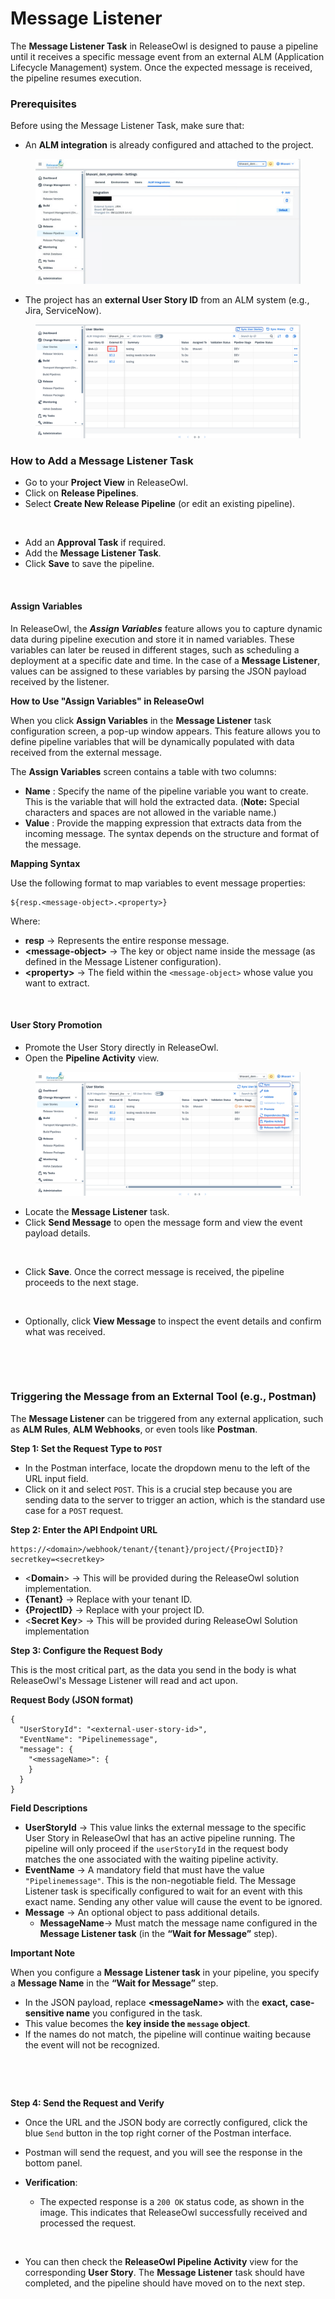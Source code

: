 # Message Listener

The **Message Listener Task** in ReleaseOwl is designed to pause a pipeline until it receives a specific message event from an external ALM (Application Lifecycle Management) system. Once the expected message is received, the pipeline resumes execution.

### Prerequisites

Before using the Message Listener Task, make sure that:

* An **ALM integration** is already configured and attached to the project.

<figure><img src="../../../.gitbook/assets/image (5) (1).png" alt=""><figcaption></figcaption></figure>

* The project has an **external User Story ID** from an ALM system (e.g., Jira, ServiceNow).

<figure><img src="../../../.gitbook/assets/image (1413).png" alt=""><figcaption></figcaption></figure>

### How to Add a Message Listener Task <a href="#how-to-add-a-message-listener-task" id="how-to-add-a-message-listener-task"></a>

* Go to your **Project View** in ReleaseOwl.
* Click on **Release Pipelines**.
* Select **Create New Release Pipeline** (or edit an existing pipeline).

<figure><img src="https://releaseowl.gitbook.io/releaseowl-docs/~gitbook/image?url=https%3A%2F%2F1890383800-files.gitbook.io%2F%7E%2Ffiles%2Fv0%2Fb%2Fgitbook-x-prod.appspot.com%2Fo%2Fspaces%252FDWyxe6hm5vqosFaByVgs%252Fuploads%252FOyM9H219tLuVgb3NGBed%252Fimage.png%3Falt%3Dmedia%26token%3D4c4d5f4f-86b2-47ce-a572-947a0cb1aab7&#x26;width=768&#x26;dpr=4&#x26;quality=100&#x26;sign=ea4736b1&#x26;sv=2" alt=""><figcaption></figcaption></figure>

* Add an **Approval Task** if required.
* Add the **Message Listener Task**.
* Click **Save** to save the pipeline.

<figure><img src="https://releaseowl.gitbook.io/releaseowl-docs/~gitbook/image?url=https%3A%2F%2F1890383800-files.gitbook.io%2F%7E%2Ffiles%2Fv0%2Fb%2Fgitbook-x-prod.appspot.com%2Fo%2Fspaces%252FDWyxe6hm5vqosFaByVgs%252Fuploads%252F4Z99ea6Fph5mo9csKSm1%252Fimage.png%3Falt%3Dmedia%26token%3D3e683462-cf28-4b1d-a862-7b92de7b41b3&#x26;width=768&#x26;dpr=4&#x26;quality=100&#x26;sign=a86502d4&#x26;sv=2" alt=""><figcaption></figcaption></figure>

#### Assign Variables <a href="#assign-variables" id="assign-variables"></a>

In ReleaseOwl, the _**Assign Variables**_ feature allows you to capture dynamic data during pipeline execution and store it in named variables. These variables can later be reused in different stages, such as scheduling a deployment at a specific date and time. In the case of a **Message Listener**, values can be assigned to these variables by parsing the JSON payload received by the listener.&#x20;

**How to Use "Assign Variables" in ReleaseOwl**

When you click **Assign Variables** in the **Message Listener** task configuration screen, a pop-up window appears. This feature allows you to define pipeline variables that will be dynamically populated with data received from the external message.

The **Assign Variables** screen contains a table with two columns:

* **Name** : Specify the name of the pipeline variable you want to create. This is the variable that will hold the extracted data. (**Note:** Special characters and spaces are not allowed in the variable name.)
* **Value** : Provide the mapping expression that extracts data from the incoming message. The syntax depends on the structure and format of the message.

**Mapping Syntax**

Use the following format to map variables to event message properties:

```
${resp.<message-object>.<property>}
```

Where:

* **resp** → Represents the entire response message.
* **\<message-object>** → The key or object name inside the message (as defined in the Message Listener configuration).
* **\<property>** → The field within the `<message-object>` whose value you want to extract.

<figure><img src="https://releaseowl.gitbook.io/releaseowl-docs/~gitbook/image?url=https%3A%2F%2F1890383800-files.gitbook.io%2F%7E%2Ffiles%2Fv0%2Fb%2Fgitbook-x-prod.appspot.com%2Fo%2Fspaces%252FDWyxe6hm5vqosFaByVgs%252Fuploads%252Ftufm6SPt1Xyw0xlqHiGd%252Fimage.png%3Falt%3Dmedia%26token%3D2f6e4e1d-829c-4e90-a46f-462210cc1158&#x26;width=768&#x26;dpr=4&#x26;quality=100&#x26;sign=1fc43e53&#x26;sv=2" alt=""><figcaption></figcaption></figure>

#### User Story Promotion <a href="#user-story-promotion" id="user-story-promotion"></a>

* Promote the User Story directly in ReleaseOwl.
* Open the **Pipeline Activity** view.

<figure><img src="../../../.gitbook/assets/image (1) (1) (1).png" alt=""><figcaption></figcaption></figure>

* Locate the **Message Listener** task.
* Click **Send Message** to open the message form and view the event payload details.

<figure><img src="https://releaseowl.gitbook.io/releaseowl-docs/~gitbook/image?url=https%3A%2F%2F1890383800-files.gitbook.io%2F%7E%2Ffiles%2Fv0%2Fb%2Fgitbook-x-prod.appspot.com%2Fo%2Fspaces%252FDWyxe6hm5vqosFaByVgs%252Fuploads%252FhIaDerENANMxuUKOwrAB%252Fimage.png%3Falt%3Dmedia%26token%3Dd0853d0b-ed8c-46da-8ace-593e29746067&#x26;width=768&#x26;dpr=4&#x26;quality=100&#x26;sign=707e7ffd&#x26;sv=2" alt=""><figcaption></figcaption></figure>

* Click **Save**. Once the correct message is received, the pipeline proceeds to the next stage.

<figure><img src="https://releaseowl.gitbook.io/releaseowl-docs/~gitbook/image?url=https%3A%2F%2F1890383800-files.gitbook.io%2F%7E%2Ffiles%2Fv0%2Fb%2Fgitbook-x-prod.appspot.com%2Fo%2Fspaces%252FDWyxe6hm5vqosFaByVgs%252Fuploads%252F5eg3xLxFjP2gTvuiwRZM%252Fimage.png%3Falt%3Dmedia%26token%3D4b414e40-22c5-4963-8ec4-4d70475d86c9&#x26;width=768&#x26;dpr=4&#x26;quality=100&#x26;sign=c610ff1c&#x26;sv=2" alt=""><figcaption></figcaption></figure>

* Optionally, click **View Message** to inspect the event details and confirm what was received.

<figure><img src="https://releaseowl.gitbook.io/user-story-dependencies/~gitbook/image?url=https%3A%2F%2F1282312313-files.gitbook.io%2F%7E%2Ffiles%2Fv0%2Fb%2Fgitbook-x-prod.appspot.com%2Fo%2Fspaces%252FSnDqxvUfUkMbScdvMYGA%252Fuploads%252F3EJEhbPpK1yoKrSV0AMe%252Fimage.png%3Falt%3Dmedia%26token%3D0b106fe2-ce84-46b8-973e-79efa4f178e9&#x26;width=768&#x26;dpr=4&#x26;quality=100&#x26;sign=e7e5de6e&#x26;sv=2" alt=""><figcaption></figcaption></figure>

<figure><img src="https://releaseowl.gitbook.io/user-story-dependencies/~gitbook/image?url=https%3A%2F%2F1282312313-files.gitbook.io%2F%7E%2Ffiles%2Fv0%2Fb%2Fgitbook-x-prod.appspot.com%2Fo%2Fspaces%252FSnDqxvUfUkMbScdvMYGA%252Fuploads%252Fw06etqXwLoE3B90FtVMZ%252Fimage.png%3Falt%3Dmedia%26token%3D676eef33-bcc8-47dd-8736-72f8f6043d19&#x26;width=768&#x26;dpr=4&#x26;quality=100&#x26;sign=d5bd9bb9&#x26;sv=2" alt=""><figcaption></figcaption></figure>

### Triggering the Message from an External Tool (e.g., Postman) <a href="#triggering-the-message-from-an-external-tool-e.g.-postman" id="triggering-the-message-from-an-external-tool-e.g.-postman"></a>

The **Message Listener** can be triggered from any external application, such as **ALM Rules**, **ALM Webhooks**, or even tools like **Postman**.

**Step 1: Set the Request Type to `POST`**

* In the Postman interface, locate the dropdown menu to the left of the URL input field.
* Click on it and select `POST`. This is a crucial step because you are sending data to the server to trigger an action, which is the standard use case for a `POST` request.

**Step 2: Enter the API Endpoint URL**

```
https://<domain>/webhook/tenant/{tenant}/project/{ProjectID}?secretkey=<secretkey>
```

* <**Domain**> → This will be provided during the ReleaseOwl solution implementation.
* **{Tenant}**  → Replace with your tenant ID.
* **{ProjectID}**  → Replace with your project ID.
* <**Secret Key**> → This will be provided during ReleaseOwl Solution implementation

**Step 3: Configure the Request Body**

This is the most critical part, as the data you send in the body is what ReleaseOwl's Message Listener will read and act upon.

**Request Body (JSON format)**

```
{
  "UserStoryId": "<external-user-story-id>",
  "EventName": "Pipelinemessage",
  "message": {
    "<messageName>": {
    }
  }
}
```

**Field Descriptions**

* **UserStoryId** → This value links the external message to the specific User Story in ReleaseOwl that has an active pipeline running. The pipeline will only proceed if the `userStoryId` in the request body matches the one associated with the waiting pipeline activity.
* **EventName** → A mandatory field that must have the value `"Pipelinemessage"`. This is the non-negotiable field. The Message Listener task is specifically configured to wait for an event with this exact name. Sending any other value will cause the event to be ignored.
* **Message** → An optional object to pass additional details.
  * **MessageName**→ Must match the message name configured in the **Message Listener task** (in the **“Wait for Message”** step).

**Important Note**

When you configure a **Message Listener task** in your pipeline, you specify a **Message Name** in the **“Wait for Message”** step.

* In the JSON payload, replace **\<messageName>** with the **exact, case-sensitive name** you configured in the task.
* This value becomes the **key inside the `message` object**.
* If the names do not match, the pipeline will continue waiting because the event will not be recognized.

<figure><img src="https://releaseowl.gitbook.io/user-story-dependencies/~gitbook/image?url=https%3A%2F%2F1282312313-files.gitbook.io%2F%7E%2Ffiles%2Fv0%2Fb%2Fgitbook-x-prod.appspot.com%2Fo%2Fspaces%252FSnDqxvUfUkMbScdvMYGA%252Fuploads%252FgO2UGUk1iuHcAQ56ZYxZ%252Fimage.png%3Falt%3Dmedia%26token%3Dfde3d7b4-b78a-43ac-bcc3-8351c06f3ea9&#x26;width=768&#x26;dpr=4&#x26;quality=100&#x26;sign=ae41388b&#x26;sv=2" alt=""><figcaption></figcaption></figure>

<figure><img src="https://releaseowl.gitbook.io/user-story-dependencies/~gitbook/image?url=https%3A%2F%2F1282312313-files.gitbook.io%2F%7E%2Ffiles%2Fv0%2Fb%2Fgitbook-x-prod.appspot.com%2Fo%2Fspaces%252FSnDqxvUfUkMbScdvMYGA%252Fuploads%252F860CYcpQ8gJ9NcUZwVdA%252Fimage.png%3Falt%3Dmedia%26token%3Deabb91d3-15b7-4d21-a34d-f1656f05585f&#x26;width=768&#x26;dpr=4&#x26;quality=100&#x26;sign=d4bb87e&#x26;sv=2" alt=""><figcaption></figcaption></figure>

**Step 4: Send the Request and Verify**

* Once the URL and the JSON body are correctly configured, click the blue `Send` button in the top right corner of the Postman interface.
* Postman will send the request, and you will see the response in the bottom panel.
*   **Verification**:

    * The expected response is a `200 OK` status code, as shown in the image. This indicates that ReleaseOwl successfully received and processed the request.



    <figure><img src="https://releaseowl.gitbook.io/user-story-dependencies/~gitbook/image?url=https%3A%2F%2F1282312313-files.gitbook.io%2F%7E%2Ffiles%2Fv0%2Fb%2Fgitbook-x-prod.appspot.com%2Fo%2Fspaces%252FSnDqxvUfUkMbScdvMYGA%252Fuploads%252FxhUJDbkAHUCA5Cmp6MUr%252Fimage.png%3Falt%3Dmedia%26token%3Dfd5bede7-507a-4886-803a-0b4025d8d2cc&#x26;width=768&#x26;dpr=4&#x26;quality=100&#x26;sign=3ba81c8d&#x26;sv=2" alt=""><figcaption></figcaption></figure>
*   You can then check the **ReleaseOwl Pipeline Activity** view for the corresponding **User Story**. The **Message Listener** task should have completed, and the pipeline should have moved on to the next step.



    <figure><img src="https://releaseowl.gitbook.io/user-story-dependencies/~gitbook/image?url=https%3A%2F%2F1282312313-files.gitbook.io%2F%7E%2Ffiles%2Fv0%2Fb%2Fgitbook-x-prod.appspot.com%2Fo%2Fspaces%252FSnDqxvUfUkMbScdvMYGA%252Fuploads%252FMnFagu5IvboxtiDeMALo%252Fimage.png%3Falt%3Dmedia%26token%3D8e694e4e-fa19-4af7-b0ba-42633a0c8b0c&#x26;width=768&#x26;dpr=4&#x26;quality=100&#x26;sign=626164f5&#x26;sv=2" alt=""><figcaption></figcaption></figure>
